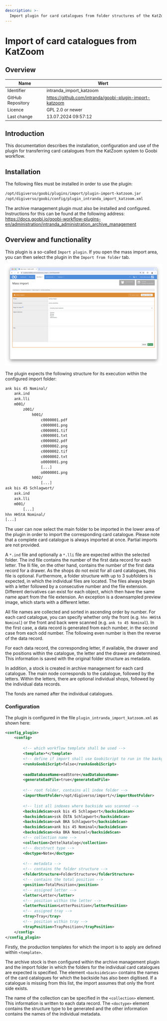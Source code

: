 ```yaml
---
description: >-
  Import plugin for card catalogues from folder structures of the KatZoom system
---
```


# Import of card catalogues from KatZoom

## Overview

Name                     | Wert
-------------------------|-----------
Identifier               | intranda_import_katzoom
GitHub Repository        | https://github.com/intranda/goobi-plugin-import-katzoom
Licence              | GPL 2.0 or newer 
Last change    | 13.07.2024 09:57:12


## Introduction
This documentation describes the installation, configuration and use of the plugin for transferring card catalogues from the KatZoom system to Goobi workflow.


## Installation
The following files must be installed in order to use the plugin:

```bash
/opt/digiverso/goobi/plugins/import/plugin-import-katzoom.jar
/opt/digiverso/goobi/config/plugin_intranda_import_katzoom.xml
```

The archive management plugin must also be installed and configured. Instructions for this can be found at the following address: https://docs.goobi.io/goobi-workflow-plugins-en/administration/intranda_administration_archive_management


## Overview and functionality
This plugin is a so-called `Import plugin`. If you open the mass import area, you can then select the plugin in the `Import from folder` tab.

![Selected plugin in the `Import from folder` area](images/goobi-plugin-import-katzoom_screen_en.png)

The plugin expects the following structure for its execution within the configured import folder:

```bash
ank bis 45 Nominal/
	ank.ind
	ank.lli
	m001/
		z001/
			h001/
				c0000001.pdf
				c0000001.png
				c0000001.tif
				c0000001.txt
				c0000002.pdf
				c0000002.png
				c0000002.tif
				c0000002.txt
				o0000001.png
				[...]
				o0000001.png
			h002/
				[...]
ask bis 45 Schlagwort/
	ask.ind
	ask.lli
	m001/	
		[...]
hhn HHStA Nominal/
[...]
```

The user can now select the main folder to be imported in the lower area of the plugin in order to import the corresponding card catalogue. Please note that a complete card catalogue is always imported at once. Partial imports are not provided.

A `*.ind` file and optionally a `*.lli` file are expected within the selected folder. The ind file contains the number of the first data record for each letter. The lli file, on the other hand, contains the number of the first data record for a drawer. As the shops do not exist for all card catalogues, this file is optional.
Furthermore, a folder structure with up to 3 subfolders is expected, in which the individual files are located. The files always begin with a letter followed by a consecutive number and the file extension.
Different derivatives can exist for each object, which then have the same name apart from the file extension. An exception is a downsampled preview image, which starts with a different letter.

All file names are collected and sorted in ascending order by number. For each card catalogue, you can specify whether only the front (e.g. `hhn HHStA Nominal`) or the front and back were scanned (e.g. `ank to 45 Nominal`). In the first case, a data record is generated from each number, in the second case from each odd number. The following even number is then the reverse of the data record.

For each data record, the corresponding letter, if available, the drawer and the positions within the catalogue, the letter and the drawer are determined. This information is saved with the original folder structure as metadata.

In addition, a stock is created in archive management for each card catalogue. The main node corresponds to the catalogue, followed by the letters. Within the letters, there are optional individual shops, followed by the individual data records.  

The fonds are named after the individual catalogues.

### Configuration
The plugin is configured in the file `plugin_intranda_import_katzoom.xml` as shown here:

```xml
<config_plugin>
    <config>

        <!-- which workflow template shall be used -->
        <template>*</template>
        <!-- define if import shall use GoobiScript to run in the background -->
        <runAsGoobiScript>false</runAsGoobiScript>
        
        <eadDatabaseName>eadStore</eadDatabaseName>
        <generateEadFile>true</generateEadFile>
        
        <!-- root folder, contains all index folder -->
        <importRootFolder>/opt/digiverso/import/</importRootFolder>

        <!-- list all indexes where backside was scanned -->
        <backsideScan>ask bis 45 Schlagwort</backsideScan>
        <backsideScan>ssk ÖSTA Schlagwort</backsideScan>
        <backsideScan>swk BKA Schlagwort</backsideScan>
        <backsideScan>ank bis 45 Nominal</backsideScan>
        <backsideScan>nka BKA Nominal</backsideScan>
        <!-- collection name -->
        <collection>Zettelkatalog</collection>
        <!-- docstruct type -->
        <doctype>Note</doctype>

        <!-- metadata -->
        <!-- contains the folder structure -->
        <folderStructure>FolderStructure</folderStructure>
        <!-- contains the total position -->
        <position>TotalPosition</position>
        <!-- assigned letter -->
        <letter>Letter</letter>
        <!-- position within the letter -->
        <letterPosition>LetterPosition</letterPosition>
        <!-- assigned tray -->
        <tray>Tray</tray>
        <!-- position within tray -->
        <trayPosition>TrayPosition</trayPosition>
    </config>
</config_plugin>

```

Firstly, the production templates for which the import is to apply are defined within `<template>`. 

The archive stock is then configured within the archive management plugin and the import folder in which the folders for the individual card catalogues are expected is specified. The element `<backsideScan>` contains the names of the card catalogues for which the backside has also been digitised. If a catalogue is missing from this list, the import assumes that only the front side exists.

The name of the collection can be specified in the `<collection>` element. This information is written to each data record. The `<doctype>` element contains the structure type to be generated and the other information contains the names of the individual metadata.